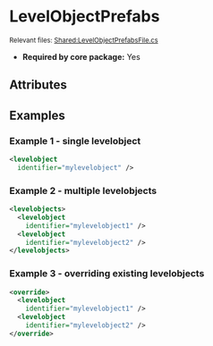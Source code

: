 # LevelObjectPrefabs

<sub>Relevant files: [Shared:LevelObjectPrefabsFile.cs](https://github.com/Regalis11/Barotrauma/blob/master/Barotrauma/BarotraumaShared/SharedSource/ContentManagement/ContentFile/LevelObjectPrefabsFile.cs)</sub>
- **Required by core package:** Yes

## Attributes


## Examples

### Example 1 - single levelobject

```xml
<levelobject
  identifier="mylevelobject" />
```

### Example 2 - multiple levelobjects

```xml
<levelobjects>
  <levelobject
    identifier="mylevelobject1" />
  <levelobject
    identifier="mylevelobject2" />
</levelobjects>
```

### Example 3 - overriding existing levelobjects

```xml
<override>
  <levelobject
    identifier="mylevelobject1" />
  <levelobject
    identifier="mylevelobject2" />
</override>
```

